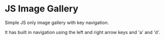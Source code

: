 # JS Image Gallery
Simple JS only image gallery with key navigation.

It has built in navigation using the left and right arrow keys and 'a' and 'd'.
